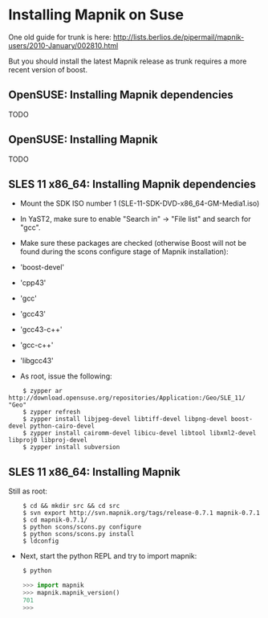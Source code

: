 <!-- Name: OpenSuseInstallation -->
<!-- Version: 4 -->
<!-- Last-Modified: 2010/09/29 07:15:24 -->
<!-- Author: gnijholt -->


# Installing Mapnik on Suse

One old guide for trunk is here:  http://lists.berlios.de/pipermail/mapnik-users/2010-January/002810.html

But you should install the latest Mapnik release as trunk requires a more recent version of boost.


## OpenSUSE: Installing Mapnik dependencies
TODO

## OpenSUSE: Installing Mapnik
TODO

## SLES 11 x86_64: Installing Mapnik dependencies

 * Mount the SDK ISO number 1 (SLE-11-SDK-DVD-x86_64-GM-Media1.iso)

 * In YaST2, make sure to enable "Search in" -> "File list" and search for "gcc".

 * Make sure these packages are checked (otherwise Boost will not be found during the scons configure stage of Mapnik installation):

  * 'boost-devel'
  * 'cpp43'
  * 'gcc'
  * 'gcc43'
  * 'gcc43-c++'
  * 'gcc-c++'
  * 'libgcc43'

 * As root, issue the following:

```
    $ zypper ar http://download.opensuse.org/repositories/Application:/Geo/SLE_11/ "Geo"
    $ zypper refresh
    $ zypper install libjpeg-devel libtiff-devel libpng-devel boost-devel python-cairo-devel 
    $ zypper install cairomm-devel libicu-devel libtool libxml2-devel libproj0 libproj-devel 
    $ zypper install subversion
```

## SLES 11 x86_64: Installing Mapnik
Still as root:

```
    $ cd && mkdir src && cd src
    $ svn export http://svn.mapnik.org/tags/release-0.7.1 mapnik-0.7.1
    $ cd mapnik-0.7.1/
    $ python scons/scons.py configure
    $ python scons/scons.py install
    $ ldconfig
```

 * Next, start the python REPL and try to import mapnik:

```sh
    $ python
```
```python
    >>> import mapnik
    >>> mapnik.mapnik_version()
    701
    >>>
```